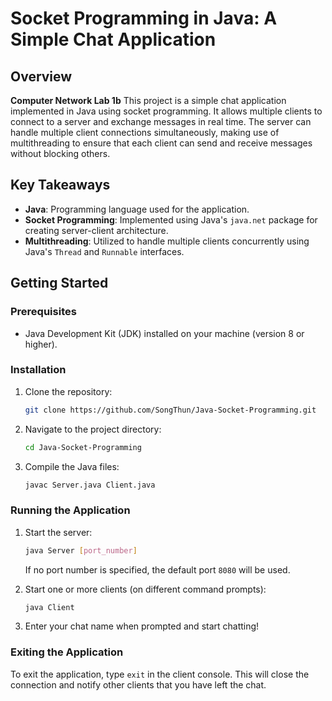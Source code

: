 # Socket Programming in Java: A Simple Chat Application

## Overview
**Computer Network Lab 1b**
This project is a simple chat application implemented in Java using socket programming. It allows multiple clients to connect to a server and exchange messages in real time. The server can handle multiple client connections simultaneously, making use of multithreading to ensure that each client can send and receive messages without blocking others.

## Key Takeaways

- **Java**: Programming language used for the application.
- **Socket Programming**: Implemented using Java's `java.net` package for creating server-client architecture.
- **Multithreading**: Utilized to handle multiple clients concurrently using Java's `Thread` and `Runnable` interfaces.

## Getting Started

### Prerequisites

- Java Development Kit (JDK) installed on your machine (version 8 or higher).

### Installation

1. Clone the repository:
   ```bash
   git clone https://github.com/SongThun/Java-Socket-Programming.git
   ```

2. Navigate to the project directory:
   ```bash
   cd Java-Socket-Programming
   ```

3. Compile the Java files:
   ```bash
   javac Server.java Client.java
   ```

### Running the Application

1. Start the server:
   ```bash
   java Server [port_number]
   ```
   If no port number is specified, the default port `8080` will be used.

2. Start one or more clients (on different command prompts):
   ```bash
   java Client
   ```

3. Enter your chat name when prompted and start chatting!

### Exiting the Application

To exit the application, type `exit` in the client console. This will close the connection and notify other clients that you have left the chat.
